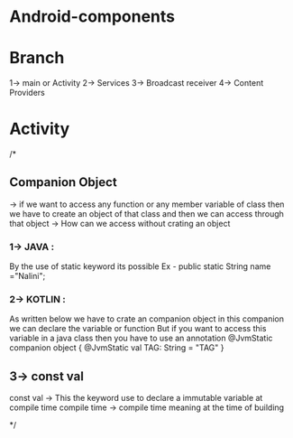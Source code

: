 # Android-components
# Branch
1-> main or Activity
2-> Services
3-> Broadcast receiver
4-> Content Providers

# Activity
/*
## Companion Object
  -> if we want to access any function or any member variable of class then we have to create an object of that class
   and then we can access through that object
  -> How can we access without crating an object
  
  ### 1-> JAVA :
  By the use of static keyword its possible
  Ex - public static String name ="Nalini";
  
  ###  2-> KOTLIN :
  As written below we have to crate an companion object in this companion we can declare the variable or function
  But if you want to access this variable in a java class then you have to use an annotation @JvmStatic
   companion object {
   @JvmStatic
    val TAG: String = "TAG"
    }
  ## 3-> const val
  const val    ->    This the keyword use to declare a immutable variable at compile time
  compile time -> compile time meaning at the time of building
  
*/
